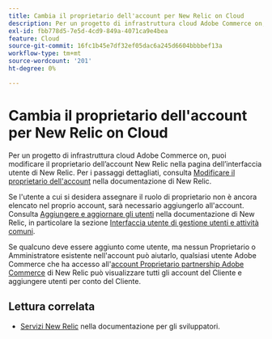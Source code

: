 ```yaml
---
title: Cambia il proprietario dell'account per New Relic on Cloud
description: Per un progetto di infrastruttura cloud Adobe Commerce on, puoi modificare il proprietario dell’account New Relic nella pagina dell’interfaccia utente di New Relic. Per i passaggi dettagliati, consulta [Tutorial sulla gestione degli account e dell’accesso degli utenti](https://docs.newrelic.com/docs/accounts/accounts-billing/new-relic-one-user-management/account-user-mgmt-tutorial/) nella documentazione di New Relic.
exl-id: fbb778d5-7e5d-4cd9-849a-4071ca9e4bea
feature: Cloud
source-git-commit: 16fc1b45e7df32ef05dac6a245d6604bbbbef13a
workflow-type: tm+mt
source-wordcount: '201'
ht-degree: 0%

---
```


# Cambia il proprietario dell&#39;account per New Relic on Cloud

Per un progetto di infrastruttura cloud Adobe Commerce on, puoi modificare il proprietario dell’account New Relic nella pagina dell’interfaccia utente di New Relic. Per i passaggi dettagliati, consulta [Modificare il proprietario dell&#39;account](https://docs.newrelic.com/docs/accounts/accounts-billing/new-relic-one-user-management/account-user-mgmt-tutorial/) nella documentazione di New Relic.

Se l&#39;utente a cui si desidera assegnare il ruolo di proprietario non è ancora elencato nel proprio account, sarà necessario aggiungerlo all&#39;account. Consulta [Aggiungere e aggiornare gli utenti](https://docs.newrelic.com/docs/accounts/accounts-billing/new-relic-one-user-management/user-management-ui-and-tasks/#add-users) nella documentazione di New Relic, in particolare la sezione [Interfaccia utente di gestione utenti e attività comuni](https://docs.newrelic.com/docs/accounts/accounts-billing/new-relic-one-user-management/user-management-ui-and-tasks/#where).

Se qualcuno deve essere aggiunto come utente, ma nessun Proprietario o Amministratore esistente nell&#39;account può aiutarlo, qualsiasi utente Adobe Commerce che ha accesso all&#39;[account Proprietario partnership Adobe Commerce](https://account.newrelic.com/accounts/1311131/users) di New Relic può visualizzare tutti gli account del Cliente e aggiungere utenti per conto del Cliente.

## Lettura correlata

* [Servizi New Relic](https://experienceleague.adobe.com/it/docs/commerce-cloud-service/user-guide/monitor/new-relic/new-relic-service) nella documentazione per gli sviluppatori.
